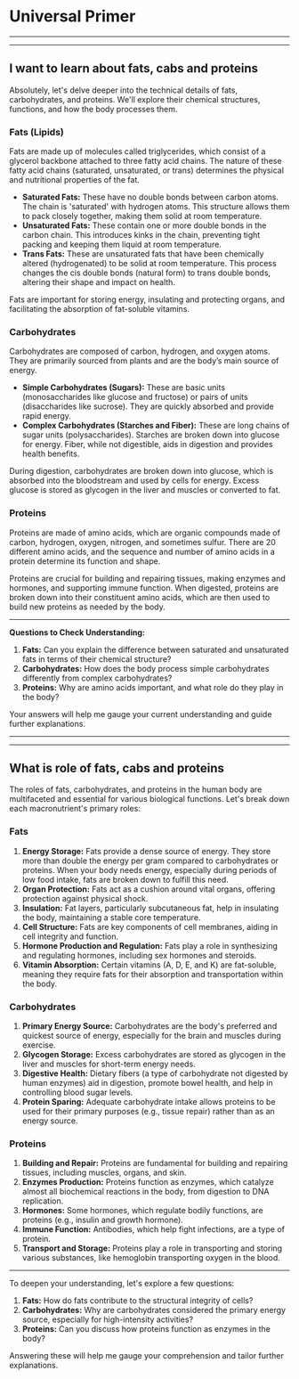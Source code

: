 # Universal Primer

----
----

## I want to learn about fats, cabs and proteins

Absolutely, let's delve deeper into the technical details of fats, carbohydrates, and proteins. We'll explore their chemical structures, functions, and how the body processes them.

### Fats (Lipids)

Fats are made up of molecules called triglycerides, which consist of a glycerol backbone attached to three fatty acid chains. The nature of these fatty acid chains (saturated, unsaturated, or trans) determines the physical and nutritional properties of the fat.

- **Saturated Fats:** These have no double bonds between carbon atoms. The chain is 'saturated' with hydrogen atoms. This structure allows them to pack closely together, making them solid at room temperature.
- **Unsaturated Fats:** These contain one or more double bonds in the carbon chain. This introduces kinks in the chain, preventing tight packing and keeping them liquid at room temperature.
- **Trans Fats:** These are unsaturated fats that have been chemically altered (hydrogenated) to be solid at room temperature. This process changes the cis double bonds (natural form) to trans double bonds, altering their shape and impact on health.

Fats are important for storing energy, insulating and protecting organs, and facilitating the absorption of fat-soluble vitamins.

### Carbohydrates

Carbohydrates are composed of carbon, hydrogen, and oxygen atoms. They are primarily sourced from plants and are the body’s main source of energy.

- **Simple Carbohydrates (Sugars):** These are basic units (monosaccharides like glucose and fructose) or pairs of units (disaccharides like sucrose). They are quickly absorbed and provide rapid energy.
- **Complex Carbohydrates (Starches and Fiber):** These are long chains of sugar units (polysaccharides). Starches are broken down into glucose for energy. Fiber, while not digestible, aids in digestion and provides health benefits.

During digestion, carbohydrates are broken down into glucose, which is absorbed into the bloodstream and used by cells for energy. Excess glucose is stored as glycogen in the liver and muscles or converted to fat.

### Proteins

Proteins are made of amino acids, which are organic compounds made of carbon, hydrogen, oxygen, nitrogen, and sometimes sulfur. There are 20 different amino acids, and the sequence and number of amino acids in a protein determine its function and shape.

Proteins are crucial for building and repairing tissues, making enzymes and hormones, and supporting immune function. When digested, proteins are broken down into their constituent amino acids, which are then used to build new proteins as needed by the body.

---

**Questions to Check Understanding:**

1. **Fats:** Can you explain the difference between saturated and unsaturated fats in terms of their chemical structure?
2. **Carbohydrates:** How does the body process simple carbohydrates differently from complex carbohydrates?
3. **Proteins:** Why are amino acids important, and what role do they play in the body?

Your answers will help me gauge your current understanding and guide further explanations.

----
----

## What is role of fats, cabs and proteins

The roles of fats, carbohydrates, and proteins in the human body are multifaceted and essential for various biological functions. Let's break down each macronutrient's primary roles:

### Fats
1. **Energy Storage:** Fats provide a dense source of energy. They store more than double the energy per gram compared to carbohydrates or proteins. When your body needs energy, especially during periods of low food intake, fats are broken down to fulfill this need.
2. **Organ Protection:** Fats act as a cushion around vital organs, offering protection against physical shock.
3. **Insulation:** Fat layers, particularly subcutaneous fat, help in insulating the body, maintaining a stable core temperature.
4. **Cell Structure:** Fats are key components of cell membranes, aiding in cell integrity and function.
5. **Hormone Production and Regulation:** Fats play a role in synthesizing and regulating hormones, including sex hormones and steroids.
6. **Vitamin Absorption:** Certain vitamins (A, D, E, and K) are fat-soluble, meaning they require fats for their absorption and transportation within the body.

### Carbohydrates
1. **Primary Energy Source:** Carbohydrates are the body's preferred and quickest source of energy, especially for the brain and muscles during exercise.
2. **Glycogen Storage:** Excess carbohydrates are stored as glycogen in the liver and muscles for short-term energy needs.
3. **Digestive Health:** Dietary fibers (a type of carbohydrate not digested by human enzymes) aid in digestion, promote bowel health, and help in controlling blood sugar levels.
4. **Protein Sparing:** Adequate carbohydrate intake allows proteins to be used for their primary purposes (e.g., tissue repair) rather than as an energy source.

### Proteins
1. **Building and Repair:** Proteins are fundamental for building and repairing tissues, including muscles, organs, and skin.
2. **Enzymes Production:** Proteins function as enzymes, which catalyze almost all biochemical reactions in the body, from digestion to DNA replication.
3. **Hormones:** Some hormones, which regulate bodily functions, are proteins (e.g., insulin and growth hormone).
4. **Immune Function:** Antibodies, which help fight infections, are a type of protein.
5. **Transport and Storage:** Proteins play a role in transporting and storing various substances, like hemoglobin transporting oxygen in the blood.

---

To deepen your understanding, let's explore a few questions:

1. **Fats:** How do fats contribute to the structural integrity of cells?
2. **Carbohydrates:** Why are carbohydrates considered the primary energy source, especially for high-intensity activities?
3. **Proteins:** Can you discuss how proteins function as enzymes in the body?

Answering these will help me gauge your comprehension and tailor further explanations.
